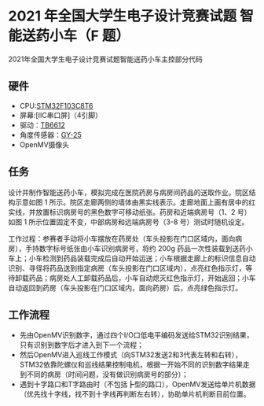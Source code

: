 # 2021 年全国大学生电子设计竞赛试题 智能送药小车（F 题）
2021年全国大学生电子设计竞赛试题智能送药小车主控部分代码
## 硬件
- CPU:[STM32F103C8T6](https://detail.tmall.com/item.htm?spm=a220m.1000858.1000725.1.229a577d7yhwry&id=535614102774&skuId=4210184609575&user_id=738263294&cat_id=2&is_b=1&rn=3d4df45ddd0c739fe44faca32509e5a8) 
- 屏幕:[IIC串口屏]（4引脚）
- 驱动：[TB6612](https://detail.tmall.com/item.htm?spm=a220m.1000858.1000725.2.76091f4bLvrxB8&id=539749232497&user_id=738263294&cat_id=2&is_b=1&rn=430a171e0cdfedc846347c5a3c38e3c6)
- 角度传感器：[GY-25](https://detail.tmall.com/item.htm?spm=a1z10.3-b-s.w4011-21581912015.44.30695535qOcC5L&id=21261751847&rn=57500411ad8a1f6da9912714feac588c&abbucket=18&skuId=4359616039028)
- OpenMV摄像头

## 任务
设计并制作智能送药小车，模拟完成在医院药房与病房间药品的送取作业。院区结构示意如图 1 所示。院区走廊两侧的墙体由黑实线表示。走廊地面上画有居中的红实线，并放置标识病房号的黑色数字可移动纸张。药房和近端病房号（1、2 号）如图 1 所示位置固定不变，中部病房和远端病房号（3-8 号）测试时随机设定。

工作过程：参赛者手动将小车摆放在药房处（车头投影在门口区域内，面向病房），手持数字标号纸张由小车识别病房号，将约 200g 药品一次性装载到送药小车上；小车检测到药品装载完成后自动开始运送；小车根据走廊上的标识信息自动识别、寻径将药品送到指定病房（车头投影在门口区域内），点亮红色指示灯，等待卸载药品；病房处人工卸载药品后，小车自动熄灭红色指示灯，开始返回；小车自动返回到药房（车头投影在门口区域内，面向药房）后，点亮绿色指示灯。

## 工作流程
- 先由OpenMV识别数字，通过四个I/O口低电平编码发送给STM32识别结果，只有识别到数字后才进入到下一个流程；
- 然后OpenMV进入巡线工作模式（向STM32发送2和3代表左转和右转），STM32依靠陀螺仪和巡线结果控制电机，根据一开始不同的识别数字结果走到不同的病房（时间问题，没有做识别病房号的部分）；
- 遇到十字路口和T字路由时（不包括┣型的路口），OpenMV发送给单片机数据（优先找十字线，找不到十字线再判断左右转），协助单片机判断目前位置。
